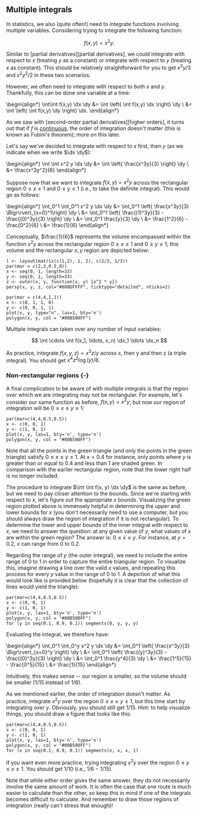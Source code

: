 ## Multiple integrals

In statistics, we also (quite often!) need to integrate functions involving multiple variables. Considering trying to integrate the following function:

$$ f(x,y) = x^2y. $$

Similar to [partial derivatives][partial derivatives], we could integrate with respect to $x$ (treating $y$ as a constant) or integrate with respect to $y$ (treating $x$ as constant). This should be relatively straightforward for you to get $x^3y/3$ and $x^2y^2/2$ in these two scenarios.

However, we often need to integrate with respect to *both* $x$ and $y$. Thankfully, this can be done one variable at a time:

\begin{align*}
\int\int f(x,y) \dx \dy &= \int \left\{ \int f(x,y) \dx \right\} \dy \\
  &= \int \left\{ \int f(x,y) \dy \right\} \dx.
\end{align*}

As we saw with [second-order partial derivatives][higher orders], it turns out that if $f$ is [continuous](#calculus-continuity), the order of integration doesn't matter (this is known as Fubini's theorem); more on this later.

Let's say we've decided to integrate with respect to $x$ first, then $y$ (as we indicate when we write $\dx \dy$):

\begin{align*}
\int \int x^2 y \dx \dy &= \int \left\{ \frac{x^3y}{3} \right\} \dy \\
  &= \frac{x^3y^2}{6}
\end{align*}

Suppose now that we want to integrate $f(x,y) = x^2y$ across the rectangular region $0 \le x \le 1$ and $0 \le y \le 1$ (i.e., to take the definite integral). This would go as follows:

\begin{align*}
\int_0^1 \int_0^1 x^2 y \dx \dy &= \int_0^1 \left\{ \frac{x^3y}{3} \Bigr\rvert_{x=0}^1\right\} \dy \\
  &= \int_0^1 \left\{ \frac{(1)^3y}{3} - \frac{(0)^3y}{3} \right\} \dy \\
  &= \int_0^1 \frac{y}{3} \dy \\
  &= \frac{1^2}{6} - \frac{0^2}{6} \\
  &= \frac{1}{6}
\end{align*}

Conceptually, $\frac{1}{6}$ represents the volume encompassed within the function $x^2y$ across the rectangular region $0 \leq x \leq 1$ and $0 \leq y \leq 1$; this volume and the rectangular $x,y$ region are depicted below:

```{r, warning=F, message=F, echo=F, fig.height=3, fig.width=9}
l <- layout(matrix(c(1,2), 1, 2), c(2/3, 1/3))
par(mar = c(2,2,0.5,0))
x <- seq(0, 1, length=33)
y <- seq(0, 1, length=33)
z <- outer(x, y, function(x, y) {x^2 * y})
persp(x, y, z, col="#008DFFFF", ticktype="detailed", nticks=2)

par(mar = c(4,4,1,1))
x <- c(0, 1, 1, 0)
y <- c(0, 0, 1, 1)
plot(x, y, type="n", las=1, bty='n')
polygon(x, y, col = "#00B500FF")
```

Multiple integrals can taken over any number of input variables:

$$ \int \cdots \int f(x_1, \ldots, x_n) \dx_1 \ldots \dx_n $$

As practice, integrate $f(x,y,z) = x^3z/y$ across x, then y and then z (a triple integral). You should get $x^4 z^2 \log(y)/8$.

<!-- $\int\int\int f(x,y,z) dx dy dz = \int\int(\int \frac{x^3z}{y} dx) dy dz = \int(\int \frac{x^4z}{4y} dy) dz = \int \frac{x^4zln(y)}{4} dz = \frac{x^4z^2ln(y)}{8}$ -->

### Non-rectangular regions {-}

A final complication to be aware of with multiple integrals is that the region over which we are integrating may not be rectangular. For example, let's consider our same function as before, $f(x,y) = x^2 y$, but now our region of integration will be $0 \leq x \leq y \leq 1$:

```{r, warning=F, message=F, echo=F, out.width="50%", fig.height=3, fig.width=3}
par(mar=c(4,4,0.5,0.5))
x <- c(0, 0, 1)
y <- c(1, 0, 1)
plot(x, y, las=1, bty='n', type='n')
polygon(x, y, col = "#00B500FF")
```

Note that all the points in the green triangle (and only the points in the green triangle) satisfy $0 \leq x \leq y \leq 1$. At $x = 0.4$ for instance, only points where $y$ is greater than or equal to 0.4 and less than 1 are shaded green. In comparison with the earlier rectangular region, note that the lower right half is no longer included.

The procedure to integrate $\int \int f(x, y) \dx \dy$ is the same as before, but we need to pay closer attention to the bounds. Since we're starting with respect to $x$, let's figure out the appropriate $x$ bounds. Visualizing the green region plotted above is immensely helpful in determining the upper and lower bounds for $x$ (you don't necessarily need to use a computer, but you should always draw the region of integration if it is not rectangular). To determine the lower and upper bounds of the inner integral with respect to $x$, we need to answer the question: at any given value of $y$, what values of $x$ are within the green region? The answer is: $0 \le x \le y$. For instance, at $y = 0.2$, $x$ can range from 0 to 0.2.

Regarding the range of $y$ (the outer integral), we need to include the entire range of 0 to 1 in order to capture the entire triangular region. To visualize this, imagine drawing a line over the valid $x$ values, and repeating this process for every $y$ value in the range of 0 to 1. A depiction of what this would look like is provided below (hopefully it is clear that the collection of lines would yield the triangle):

```{r, warning=F, message=F, echo=F, out.width="50%", fig.height=3, fig.width=3}
par(mar=c(4,4,0.5,0.5))
x <- c(0, 0, 1)
y <- c(1, 0, 1)
plot(x, y, las=1, bty='n', type='n')
polygon(x, y, col = "#00B500FF")
for (y in seq(0.1, 0.9, 0.1)) segments(0, y, y, y)
```

Evaluating the integral, we therefore have:

\begin{align*}
\int_0^1 \int_0^y x^2 y \dx \dy &= \int_0^1 \left\{ \frac{x^3y}{3} \Bigr\rvert_{x=0}^y \right\} \dy \\
  &= \int_0^1 \left\{ \frac{(y)^3y}{3} - \frac{(0)^3y}{3} \right\} \dy \\
  &= \int_0^1 \frac{y^4}{3} \dy \\
  &= \frac{1^5}{15} - \frac{0^5}{15} \\
  &= \frac{1}{15}
\end{align*}

Intuitively, this makes sense -- our region is smaller, so the volume should be smaller (1/15 instead of 1/6).

As we mentioned earlier, the order of integration doesn't matter. As practice, integrate $x^2 y$ over the region $0 \leq x \leq y \leq 1$, but this time start by integrating over $y$. Obviously, you should still get 1/15. Hint: to help visualize things, you should draw a figure that looks like this:

```{r, warning=F, message=F, echo=F, out.width="50%", fig.height=3, fig.width=3}
par(mar=c(4,4,0.5,0.5))
x <- c(0, 0, 1)
y <- c(1, 0, 1)
plot(x, y, las=1, bty='n', type='n')
polygon(x, y, col = "#00B500FF")
for (x in seq(0.1, 0.9, 0.1)) segments(x, x, x, 1)
```

If you want even more practice, trying integrating $x^2 y$ over the region $0 \le y \le x \leq 1$. You should get 1/10 (i.e., $1/6 - 1/15$).

Note that while either order gives the same answer, they do not necessarily involve the same amount of work. It is often the case that one route is much easier to calculate than the other, so keep this in mind if one of the integrals becomes difficult to calculate. And remember to draw those regions of integration (really can't stress that enough)!

